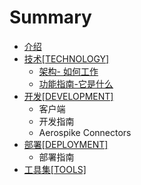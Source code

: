 # Summary

* [介绍](README.md)
* [技术[TECHNOLOGY]](teschenology/ji_672f5b_technology_].md)
   * [架构- 如何工作](teschenology/architecture/jia_6784-_ru_he_gong_zuo.md)
   * [功能指南-它是什么](teschenology/feature/gong_neng_zhi_5357-_ta_shi_shi_yao.md)
* [开发[DEVELOPMENT]](devlopment/kai_53d15b_development_].md)
   * 客户端
   * 开发指南
   * Aerospike Connectors
* [部署[DEPLOYMENT]](deployment/bu_7f725b_deployment_].md)
   * 部署指南
* [工具集[TOOLS]](tools/gong_ju_96c65b_tools_].md)

